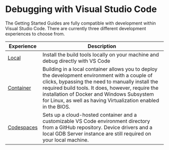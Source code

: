 # Debugging with Visual Studio Code

The Getting Started Guides are fully compatible with development within Visual Studio Code. There are currently three different development experiences to choose from.

| Experience | Description |
|-|-|
| [Local](debugging-local.md) | Install the build tools locally on your machine and debug directly with VS Code | 
| [Container](debugging-container.md) | Building in a local container allows you to deploy the development environment with a couple of clicks, bypassing the need to manually install the required build tools. It does, however, require the installation of Docker and Windows Subsystem for Linux, as well as having Virtualization enabled in the BIOS.|
| [Codespaces](debugging-codespaces.md) | Sets up a cloud-hosted container and a customizable VS Code environment directory from a GitHub repository. Device drivers and a local GDB Server instance are still required on your local machine. |
